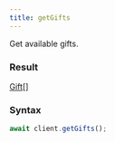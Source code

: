 ```yaml
---
title: getGifts
---
```


Get available gifts.<span class="select-none">  </span>

### Result 

<div class="font-mono"><a href="/types/gift"  >Gift</a><span class="opacity-50">[]</span></div>

### Syntax

```ts
await client.getGifts();
```



